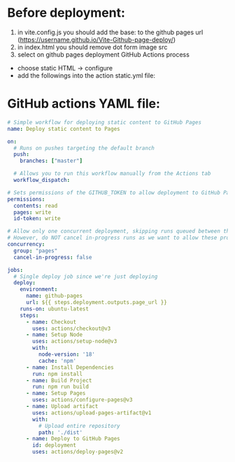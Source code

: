 # Before deployment:
1. in vite.config.js you should add the base: to the github pages url (https://username.github.io/Vite-Github-page-deploy/)
2. in index.html you should remove dot form image src
3. select on github pages deployment GitHub Actions process
  - choose static HTML -> configure
  - add the followings into the action static.yml file:

# GitHub actions YAML file:
```yml
# Simple workflow for deploying static content to GitHub Pages
name: Deploy static content to Pages

on:
  # Runs on pushes targeting the default branch
  push:
    branches: ["master"]

  # Allows you to run this workflow manually from the Actions tab
  workflow_dispatch:

# Sets permissions of the GITHUB_TOKEN to allow deployment to GitHub Pages
permissions:
  contents: read
  pages: write
  id-token: write

# Allow only one concurrent deployment, skipping runs queued between the run in-progress and latest queued.
# However, do NOT cancel in-progress runs as we want to allow these production deployments to complete.
concurrency:
  group: "pages"
  cancel-in-progress: false

jobs:
  # Single deploy job since we're just deploying
  deploy:
    environment:
      name: github-pages
      url: ${{ steps.deployment.outputs.page_url }}
    runs-on: ubuntu-latest
    steps:
      - name: Checkout
        uses: actions/checkout@v3
      - name: Setup Node
        uses: actions/setup-node@v3
        with:
          node-version: '18'
          cache: 'npm'
      - name: Install Dependencies
        run: npm install
      - name: Build Project
        run: npm run build
      - name: Setup Pages
        uses: actions/configure-pages@v3
      - name: Upload artifact
        uses: actions/upload-pages-artifact@v1
        with:
          # Upload entire repository
          path: './dist'
      - name: Deploy to GitHub Pages
        id: deployment
        uses: actions/deploy-pages@v2
```
